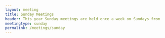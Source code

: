 ```yaml
---
layout: meeting
title: Sunday Meetings
header: This year Sunday meetings are held once a week on Sundays from 2.30-5.30pm
meetingtype: sunday
permalink: /meetings/sunday
---
```

